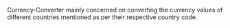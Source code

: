 Currency-Converter mainly concerned on converting the currency values of different countries mentioned as per their respective country code.
